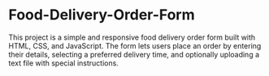 # Food-Delivery-Order-Form
This project is a simple and responsive food delivery order form built with HTML, CSS, and JavaScript. The form lets users place an order by entering their details, selecting a preferred delivery time, and optionally uploading a text file with special instructions.
